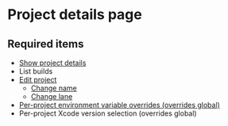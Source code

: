 # Project details page 
## Required items
* [Show project details](access_project_details.md)
* List builds
* [Edit project](edit_project_details.md)
  * [Change name](edit_project_details.md)
  * [Change lane](edit_project_details.md)
* [Per-project environment variable overrides (overrides global)](edit_project_env_variables.md)
* Per-project Xcode version selection (overrides global)
